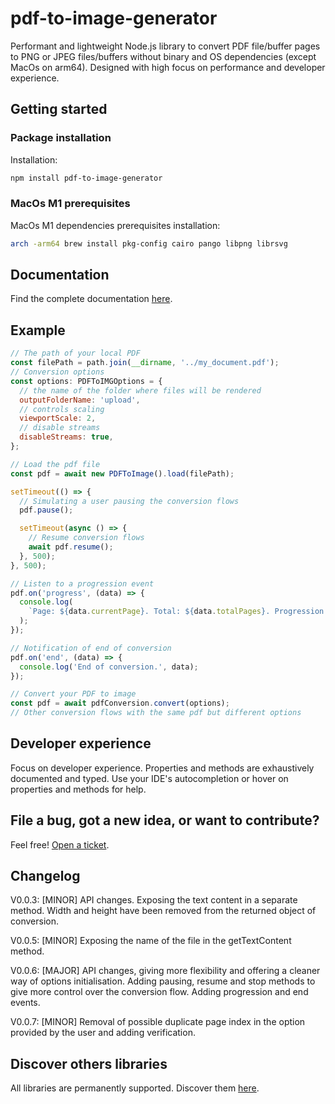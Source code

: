 # pdf-to-image-generator

Performant and lightweight Node.js library to convert PDF file/buffer pages to PNG or JPEG files/buffers without binary and OS dependencies (except MacOs on arm64). Designed with high focus on performance and developer experience.

## Getting started

### Package installation

Installation:

```sh
npm install pdf-to-image-generator
```

### MacOs M1 prerequisites

MacOs M1 dependencies prerequisites installation:

```bash
arch -arm64 brew install pkg-config cairo pango libpng librsvg
```

## Documentation

Find the complete documentation [here](https://greenflag31.github.io/pdf-to-image-generator/).

## Example

```javascript
// The path of your local PDF
const filePath = path.join(__dirname, '../my_document.pdf');
// Conversion options
const options: PDFToIMGOptions = {
  // the name of the folder where files will be rendered
  outputFolderName: 'upload',
  // controls scaling
  viewportScale: 2,
  // disable streams
  disableStreams: true,
};

// Load the pdf file
const pdf = await new PDFToImage().load(filePath);

setTimeout(() => {
  // Simulating a user pausing the conversion flows
  pdf.pause();

  setTimeout(async () => {
    // Resume conversion flows
    await pdf.resume();
  }, 500);
}, 500);

// Listen to a progression event
pdf.on('progress', (data) => {
  console.log(
    `Page: ${data.currentPage}. Total: ${data.totalPages}. Progression: ${data.progress}%`
  );
});

// Notification of end of conversion
pdf.on('end', (data) => {
  console.log('End of conversion.', data);
});

// Convert your PDF to image
const pdf = await pdfConversion.convert(options);
// Other conversion flows with the same pdf but different options
```

## Developer experience

Focus on developer experience. Properties and methods are exhaustively documented and typed. Use your IDE's autocompletion or hover on properties and methods for help.

## File a bug, got a new idea, or want to contribute?

Feel free! [Open a ticket](https://github.com/GreenFlag31/pdf-to-image-generator/issues).

## Changelog

V0.0.3: [MINOR] API changes. Exposing the text content in a separate method. Width and height have been removed from the returned object of conversion.

V0.0.5: [MINOR] Exposing the name of the file in the getTextContent method.

V0.0.6: [MAJOR] API changes, giving more flexibility and offering a cleaner way of options initialisation. Adding pausing, resume and stop methods to give more control over the conversion flow. Adding progression and end events.

V0.0.7: [MINOR] Removal of possible duplicate page index in the option provided by the user and adding verification.

## Discover others libraries

All libraries are permanently supported. Discover them [here](https://www.npmjs.com/~greenflag31).
